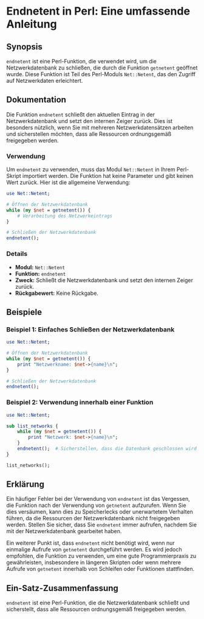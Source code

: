 <!--
Meta Description: # Endnetent in Perl: Eine umfassende Anleitung ## Synopsis `endnetent` ist eine Perl-Funktion, die verwendet wird, um die Netzwerkdatenbank zu schließ...
Meta Keywords: die, endnetent, netzwerkdatenbank, net, funktion
-->

# Endnetent in Perl: Eine umfassende Anleitung

## Synopsis
`endnetent` ist eine Perl-Funktion, die verwendet wird, um die Netzwerkdatenbank zu schließen, die durch die Funktion `getnetent` geöffnet wurde. Diese Funktion ist Teil des Perl-Moduls `Net::Netent`, das den Zugriff auf Netzwerkdaten erleichtert.

## Dokumentation
Die Funktion `endnetent` schließt den aktuellen Eintrag in der Netzwerkdatenbank und setzt den internen Zeiger zurück. Dies ist besonders nützlich, wenn Sie mit mehreren Netzwerkdatensätzen arbeiten und sicherstellen möchten, dass alle Ressourcen ordnungsgemäß freigegeben werden. 

### Verwendung
Um `endnetent` zu verwenden, muss das Modul `Net::Netent` in Ihrem Perl-Skript importiert werden. Die Funktion hat keine Parameter und gibt keinen Wert zurück. Hier ist die allgemeine Verwendung:

```perl
use Net::Netent;

# Öffnen der Netzwerkdatenbank
while (my $net = getnetent()) {
    # Verarbeitung des Netzwerkeintrags
}

# Schließen der Netzwerkdatenbank
endnetent();
```

### Details
- **Modul:** `Net::Netent`
- **Funktion:** `endnetent`
- **Zweck:** Schließt die Netzwerkdatenbank und setzt den internen Zeiger zurück.
- **Rückgabewert:** Keine Rückgabe.

## Beispiele

### Beispiel 1: Einfaches Schließen der Netzwerkdatenbank
```perl
use Net::Netent;

# Öffnen der Netzwerkdatenbank
while (my $net = getnetent()) {
    print "Netzwerkname: $net->{name}\n";
}

# Schließen der Netzwerkdatenbank
endnetent();
```

### Beispiel 2: Verwendung innerhalb einer Funktion
```perl
use Net::Netent;

sub list_networks {
    while (my $net = getnetent()) {
        print "Netzwerk: $net->{name}\n";
    }
    endnetent();  # Sicherstellen, dass die Datenbank geschlossen wird
}

list_networks();
```

## Erklärung
Ein häufiger Fehler bei der Verwendung von `endnetent` ist das Vergessen, die Funktion nach der Verwendung von `getnetent` aufzurufen. Wenn Sie dies versäumen, kann dies zu Speicherlecks oder unerwartetem Verhalten führen, da die Ressourcen der Netzwerkdatenbank nicht freigegeben werden. Stellen Sie sicher, dass Sie `endnetent` immer aufrufen, nachdem Sie mit der Netzwerkdatenbank gearbeitet haben. 

Ein weiterer Punkt ist, dass `endnetent` nicht benötigt wird, wenn nur einmalige Aufrufe von `getnetent` durchgeführt werden. Es wird jedoch empfohlen, die Funktion zu verwenden, um eine gute Programmierpraxis zu gewährleisten, insbesondere in längeren Skripten oder wenn mehrere Aufrufe von `getnetent` innerhalb von Schleifen oder Funktionen stattfinden.

## Ein-Satz-Zusammenfassung
`endnetent` ist eine Perl-Funktion, die die Netzwerkdatenbank schließt und sicherstellt, dass alle Ressourcen ordnungsgemäß freigegeben werden.